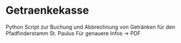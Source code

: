 # Getraenkekasse
Python Script zur Buchung und Abbrechnung von Getränken für den Pfadfinderstamm St. Paulus 
Für genauere Infos -> PDF
